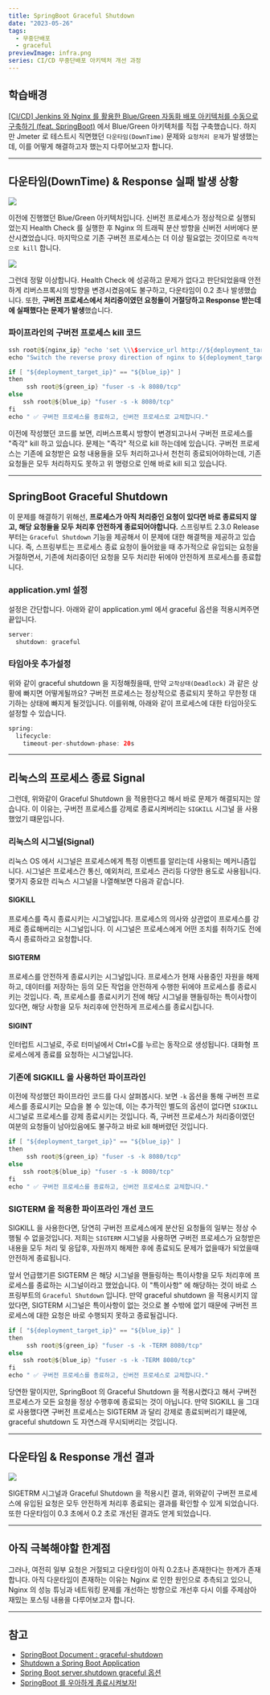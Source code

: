 ```yaml
---
title: SpringBoot Graceful Shutdown
date: "2023-05-26"
tags:
  - 무중단배포
  - graceful
previewImage: infra.png
series: CI/CD 무중단배포 아키텍처 개선 과정
---
```


## 학습배경

[[CI/CD] Jenkins 와 Nginx 를 활용한 Blue/Green 자동화 배포 아키텍처를 수동으로 구축하기 (feat. SpringBoot)](https://velog.io/@msung99/CICD-Jenkins-%EC%99%80-Nginx-%EB%A5%BC-%ED%99%9C%EC%9A%A9%ED%95%9C-BlueGreen-%EB%AC%B4%EC%A4%91%EB%8B%A8-%EB%B0%B0%ED%8F%AC-%EC%9E%90%EB%8F%99%ED%99%94-%EC%95%84%ED%82%A4%ED%85%8D%EC%B2%98-%EA%B5%AC%EC%B6%95) 에서 Blue/Green 아키텍처를 직접 구축했습니다. 하지만 Jmeter 로 테스트시 직면했던 `다운타임(DownTime)` 문제와 `요청처리 문제`가 발생했는데, 이를 어떻게 해결하고자 했는지 다루어보고자 합니다.

---

## 다운타임(DownTime) & Response 실패 발생 상황

![](https://velog.velcdn.com/images/msung99/post/aec5224a-6d2e-4b4f-b2e8-5e741fc3019d/image.png)

이전에 진행했던 Blue/Green 아키텍처입니다. 신버전 프로세스가 정상적으로 실행되었는지 Health Check 를 실행한 후 Nginx 의 트래픽 분산 방향을 신버전 서버에다 분산시켰었습니다. 마지막으로 기존 구버전 프로세스는 더 이상 필요없는 것이므로 `즉각적으로 kill` 합니다.

![](https://velog.velcdn.com/images/msung99/post/7f52d612-294d-4eae-9704-75d26b431aaa/image.png)

그런데 정말 이상합니다. Health Check 에 성공하고 문제가 없다고 판단되었을때 안전하게 리버스프록시의 방향을 변경시켰음에도 불구하고, 다운타임이 0.2 초나 발생했습니다. 또한, **구버전 프로세스에서 처리중이였던 요청들이 거절당하고 Response 받는데에 실패했다는 문제가 발생**했습니다.

### 파이프라인의 구버전 프로세스 kill 코드

```java
ssh root@${nginx_ip} "echo 'set \\\$service_url http://${deployment_target_ip}:8080;' > /etc/nginx/conf.d/service-url.inc && service nginx reload"
echo "Switch the reverse proxy direction of nginx to ${deployment_target_ip} 🔄"

if [ "${deployment_target_ip}" == "${blue_ip}" ]
then
	 ssh root@${green_ip} "fuser -s -k 8080/tcp"
else
	ssh root@${blue_ip} "fuser -s -k 8080/tcp"
fi
echo " ✅ 구버전 프로세스를 종료하고, 신버전 프로세스로 교체합니다."
```

이전에 작성했던 코드를 보면, 리버스프록시 방향이 변경되고나서 구버전 프로세스를 "즉각" kill 하고 있습니다. 문제는 "즉각" 적으로 kill 하는데에 있습니다. 구버전 프로세스는 기존에 요청받은 요청 내용들을 모두 처리하고나서 천천히 종료되어야하는데, 기존 요청들은 모두 처리하지도 못하고 위 명령으로 인해 바로 kill 되고 있습니다.

---

## SpringBoot Graceful Shutdown

이 문제를 해결하기 위해선, **프로세스가 아직 처리중인 요청이 있다면 바로 종료되지 않고, 해당 요청들을 모두 처리후 안전하게 종료되어야합니다.** 스프링부트 2.3.0 Release 부터는 `Graceful Shutdown` 기능을 제공해서 이 문제에 대한 해결책을 제공하고 있습니다. 즉, 스프링부트는 프로세스 종료 요청이 들어왔을 때 추가적으로 유입되는 요청을 거절하면서, 기존에 처리중이던 요청을 모두 처리한 뒤에야 안전하게 프로세스를 종료합니다.

### application.yml 설정

설정은 간단합니다. 아래와 같이 application.yml 에서 graceful 옵션을 적용시켜주면 끝입니다.

```java
server:
  shutdown: graceful
```

### 타임아웃 추가설정

위와 같이 graceful shutdown 을 지정해줬을때, 만약 `교착상태(Deadlock)` 과 같은 상황에 빠지면 어떻게될까요? 구버전 프로세스는 정상적으로 종료되지 못하고 무한정 대기하는 상태에 빠지게 될것입니다. 이를위해, 아래와 같이 프로세스에 대한 타임아웃도 설정할 수 있습니다.

```java
spring:
  lifecycle:
    timeout-per-shutdown-phase: 20s
```

---

## 리눅스의 프로세스 종료 Signal

그런데, 위와같이 Graceful Shutdown 을 적용한다고 해서 바로 문제가 해결되지는 않습니다. 이 이유는, 구버전 프로세스를 강제로 종료시켜버리는 `SIGKILL` 시그널 을 사용했었기 떄문입니다.

### 리눅스의 시그널(Signal)

리눅스 OS 에서 시그널은 프로세스에게 특정 이벤트를 알리는데 사용되는 메커니즘입니다. 시그널은 프로세스간 통신, 예외처리, 프로세스 관리등 다양한 용도로 사용됩니다. 몇가지 중요한 리눅스 시그널을 나열해보면 다음과 같습니다.

#### SIGKILL

프로세스를 즉시 종료시키는 시그널입니다. 프로세스의 의사와 상관없이 프로세스를 강제로 종료해버리는 시그널입니다. 이 시그널은 프로세스에게 어떤 조치를 취하기도 전에 즉시 종료하라고 요청합니다.

#### SIGTERM

프로세스를 안전하게 종료시키는 시그널입니다. 프로세스가 현재 사용중인 자원을 해제하고, 데이터를 저장하는 등의 모든 작업을 안전하게 수행한 뒤에야 프로세스를 종료시키는 것입니다. 즉, 프로세스를 종료시키기 전에 해당 시그널을 핸들링하는 특이사항이 있다면, 해당 사항을 모두 처리후에 안전하게 프로세스를 종료시킵니다.

#### SIGINT

인터럽트 시그널로, 주로 터미널에서 Ctrl+C를 누르는 동작으로 생성됩니다. 대화형 프로세스에게 종료를 요청하는 시그널입니다.

### 기존에 SIGKILL 을 사용하던 파이프라인

이전에 작성했던 파이프라인 코드를 다시 살펴봅시다. 보면 `-k` 옵션을 통해 구버전 프로세스를 종료시키는 모습을 볼 수 있는데, 이는 추가적인 별도의 옵션이 없다면 `SIGKILL` 시그널로 프로세스를 강제 종료시키는 것입니다. 즉, 구버전 프로세스가 처리중이였던 여분의 요청들이 남아있음에도 불구하고 바로 kill 해버렸던 것입니다.

```java
if [ "${deployment_target_ip}" == "${blue_ip}" ]
then
	 ssh root@${green_ip} "fuser -s -k 8080/tcp"
else
	ssh root@${blue_ip} "fuser -s -k 8080/tcp"
fi
echo " ✅ 구버전 프로세스를 종료하고, 신버전 프로세스로 교체합니다."
```

### SIGTERM 을 적용한 파이프라인 개선 코드

SIGKILL 을 사용한다면, 당연히 구버전 프로세스에게 분산된 요청들의 일부는 정상 수행될 수 없을것입니다. 저희는 `SIGTERM` 시그널을 사용하면 구버전 프로세스가 요청받은 내용을 모두 처리 및 응답후, 자원까지 해제한 후에 종료되도 문제가 없을때가 되었을때 안전하게 종료됩니다.

앞서 언급했기른 SIGTERM 은 해당 시그널을 핸들링하는 특이사항을 모두 처리후에 프로세스를 종료하는 시그널이라고 했었습니다. 이 "특이사항" 에 해당하는 것이 바로 스프링부트의 `Graceful Shutdown` 입니다. 만약 graceful shutdown 을 적용시키지 않았다면, SIGTERM 시그널은 특이사항이 없는 것으로 볼 수밖에 없기 때문에 구버전 프로세스에 대한 요청은 바로 수행되지 못하고 종료될겁니다.

```java
if [ "${deployment_target_ip}" == "${blue_ip}" ]
then
	 ssh root@${green_ip} "fuser -s -k -TERM 8080/tcp"
else
	ssh root@${blue_ip} "fuser -s -k -TERM 8080/tcp"
fi
echo " ✅ 구버전 프로세스를 종료하고, 신버전 프로세스로 교체합니다."
```

당연한 말이지만, SpringBoot 의 Graceful Shutdown 을 적용시켰다고 해서 구버전 프로세스가 모든 요청을 정상 수행후에 종료되는 것이 아닙니다. 만약 SIGKILL 을 그대로 사용했다면 구버전 프로세스는 SIGTERM 과 달리 강제로 종료되버리기 떄문에, graceful shutdown 도 자연스래 무시되버리는 것입니다.

---

## 다운타임 & Response 개선 결과

![](https://velog.velcdn.com/images/msung99/post/95cc8e3c-f361-4d6a-8564-1637354564b7/image.png)

SIGETRM 시그널과 Graceful Shutdown 을 적용시킨 결과, 위와같이 구버전 프로세스에 유입된 요청은 모두 안전하게 처리후 종료되는 결과를 확인할 수 있게 되었습니다. 또한 다운타임이 0.3 초에서 0.2 초로 개선된 결과도 얻게 되었습니다.

---

## 아직 극복해야할 한계점

그러나, 여전히 일부 요청은 거절되고 다운타임이 아직 0.2초나 존재한다는 한계가 존재합니다. 아직 다운타임이 존재하는 이유는 Nginx 로 인한 원인으로 추측되고 있으니, Nginx 의 성능 튜닝과 네트워킹 문제를 개선하는 방향으로 개선후 다시 이를 주제삼아 재밌는 포스팅 내용을 다루어보고자 합니다.

---

## 참고

- [SpringBoot Document : graceful-shutdown](https://docs.spring.io/spring-boot/docs/current/reference/html/web.html#web.graceful-shutdown)
- [Shutdown a Spring Boot Application](https://www.baeldung.com/spring-boot-shutdown)
- [Spring Boot server.shutdown graceful 옵션](https://sas-study.tistory.com/459)
- [SpringBoot 를 우아하게 종료시켜보자!](https://joojimin.tistory.com/24)
